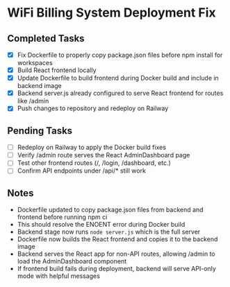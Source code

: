 # WiFi Billing System Deployment Fix

## Completed Tasks
- [x] Fix Dockerfile to properly copy package.json files before npm install for workspaces
- [x] Build React frontend locally
- [x] Update Dockerfile to build frontend during Docker build and include in backend image
- [x] Backend server.js already configured to serve React frontend for routes like /admin
- [x] Push changes to repository and redeploy on Railway

## Pending Tasks
- [ ] Redeploy on Railway to apply the Docker build fixes
- [ ] Verify /admin route serves the React AdminDashboard page
- [ ] Test other frontend routes (/, /login, /dashboard, etc.)
- [ ] Confirm API endpoints under /api/* still work

## Notes
- Dockerfile updated to copy package.json files from backend and frontend before running npm ci
- This should resolve the ENOENT error during Docker build
- Backend stage now runs `node server.js` which is the full server
- Dockerfile now builds the React frontend and copies it to the backend image
- Backend serves the React app for non-API routes, allowing /admin to load the AdminDashboard component
- If frontend build fails during deployment, backend will serve API-only mode with helpful messages
